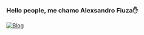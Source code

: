 ### Hello people,  me chamo Alexsandro Fiuza✋

[![Blog](https://img.shields.io/badge/Instagram-E4405F?style=for-the-badge&logo=instagram&logoColor=white)](https://www.instagram.com/fiuza.10/)
